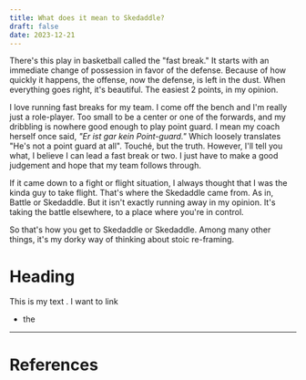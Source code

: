 ```yaml
---
title: What does it mean to Skedaddle?
draft: false
date: 2023-12-21
---
```


  

There's this play in basketball called the "fast break." It starts with an immediate change of possession in favor of the defense. Because of how quickly it happens, the offense, now the defense, is left in the dust. When everything goes right, it's beautiful. The easiest 2 points, in my opinion.

I love running fast breaks for my team. I come off the bench and I'm really just a role-player. Too small to be a center or one of the forwards, and my dribbling is nowhere good enough to play point guard. I mean my coach herself once said, *"Er ist gar kein Point-guard."* Which loosely translates "He's not a point guard at all". Touché, but the truth. However, I'll tell you what, I believe I can lead a fast break or two. I just have to make a good judgement and hope that my team follows through.

If it came down to a fight or flight situation, I always thought that I was the kinda guy to take flight. That's where the Skedaddle came from. As in, Battle or Skedaddle. But it isn't exactly running away in my opinion. It's taking the battle elsewhere, to a place where you're in control. 

 So that's how you get to Skedaddle or Skedaddle.  Among many other things, it's my dorky way of thinking about stoic re-framing. 


# Heading 
This is my text . I want to link 
- the 
 







---
# References
